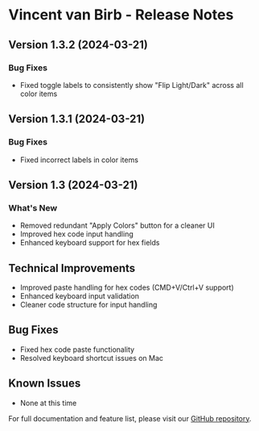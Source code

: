 # Vincent van Birb - Release Notes

## Version 1.3.2 (2024-03-21)

### Bug Fixes
- Fixed toggle labels to consistently show "Flip Light/Dark" across all color items

## Version 1.3.1 (2024-03-21)

### Bug Fixes
- Fixed incorrect labels in color items

## Version 1.3 (2024-03-21)

### What's New
- Removed redundant "Apply Colors" button for a cleaner UI
- Improved hex code input handling
- Enhanced keyboard support for hex fields

## Technical Improvements
- Improved paste handling for hex codes (CMD+V/Ctrl+V support)
- Enhanced keyboard input validation
- Cleaner code structure for input handling

## Bug Fixes
- Fixed hex code paste functionality
- Resolved keyboard shortcut issues on Mac

## Known Issues
- None at this time

For full documentation and feature list, please visit our [GitHub repository](https://github.com/aburakaktas/vincent-van-birb). 
